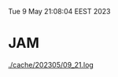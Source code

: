 Tue  9 May 21:08:04 EEST 2023
# JAM
<a href='./cache/202305/09_21.log'>./cache/202305/09_21.log</a>
